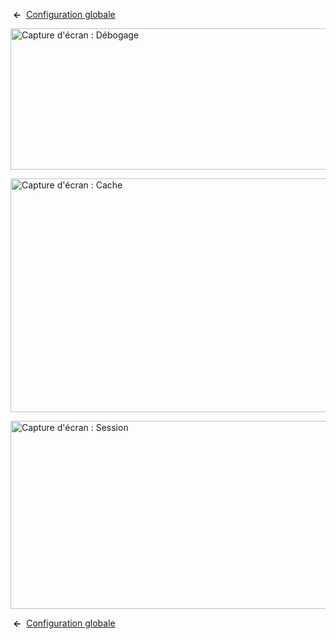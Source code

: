 <!-- Filename: Help4.x:Site_Global_Configuration_System / Display title: Configuration globale : Système -->

 **←**  [Configuration
globale](https://docs.joomla.org/Help4.x:Site_Global_Configuration/fr#system "Help4.x:Site Global Configuration/fr")

<img
src="https://docs.joomla.org/images/thumb/7/75/Help-4x-Global-Configuration-system-debug-subscreen-fr.png/800px-Help-4x-Global-Configuration-system-debug-subscreen-fr.png"
decoding="async"
srcset="https://docs.joomla.org/images/thumb/7/75/Help-4x-Global-Configuration-system-debug-subscreen-fr.png/1200px-Help-4x-Global-Configuration-system-debug-subscreen-fr.png 1.5x, https://docs.joomla.org/images/7/75/Help-4x-Global-Configuration-system-debug-subscreen-fr.png 2x"
data-file-width="1566" data-file-height="442" width="800" height="226"
alt="Capture d&#39;écran : Débogage" />

<img
src="https://docs.joomla.org/images/thumb/c/c2/Help-4x-Global-Configuration-system-cache-subscreen-fr.png/800px-Help-4x-Global-Configuration-system-cache-subscreen-fr.png"
decoding="async"
srcset="https://docs.joomla.org/images/thumb/c/c2/Help-4x-Global-Configuration-system-cache-subscreen-fr.png/1200px-Help-4x-Global-Configuration-system-cache-subscreen-fr.png 1.5x, https://docs.joomla.org/images/c/c2/Help-4x-Global-Configuration-system-cache-subscreen-fr.png 2x"
data-file-width="1566" data-file-height="732" width="800" height="374"
alt="Capture d&#39;écran : Cache" />

<img
src="https://docs.joomla.org/images/thumb/6/6d/Help-4x-Global-Configuration-system-session-subscreen-fr.png/800px-Help-4x-Global-Configuration-system-session-subscreen-fr.png"
decoding="async"
srcset="https://docs.joomla.org/images/thumb/6/6d/Help-4x-Global-Configuration-system-session-subscreen-fr.png/1200px-Help-4x-Global-Configuration-system-session-subscreen-fr.png 1.5x, https://docs.joomla.org/images/6/6d/Help-4x-Global-Configuration-system-session-subscreen-fr.png 2x"
data-file-width="1566" data-file-height="589" width="800" height="301"
alt="Capture d&#39;écran : Session" />

 **←**  [Configuration
globale](https://docs.joomla.org/Help4.x:Site_Global_Configuration/fr#system "Help4.x:Site Global Configuration/fr")

